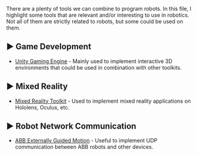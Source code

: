 There are a plenty of tools we can combine to program robots. In this file, I highlight some tools that are relevant and/or interesting to use in robotics.
Not all of them are strictly related to robots, but some could be used on them.

## ▶️ Game Development
- [Unity Gaming Engine](https://unity.com/) - Mainly used to implement interactive 3D environments that could be used in combination with other toolkits.


## ▶️ Mixed Reality
- [Mixed Reality Toolkit](https://learn.microsoft.com/en-us/windows/mixed-reality/mrtk-unity/) - Used to implement mixed reality applications on Hololens, Oculus, etc.

## ▶️ Robot Network Communication
- [ABB Externally Guided Motion](https://library.e.abb.com/public/f05090fae99a4d0ba2ee332e50865791/3HAC073318%20AM%20Externally%20Guided%20Motion%20RW7-en.pdf) - Useful to implement UDP communication between ABB robots and other devices.
